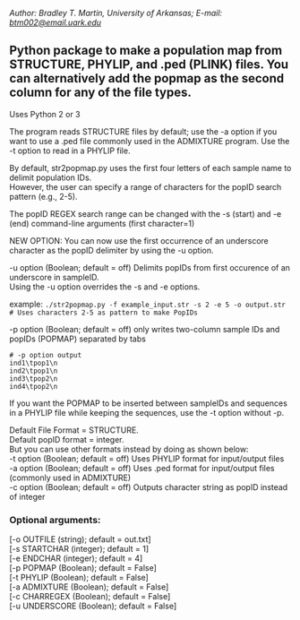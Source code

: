*Author: 
Bradley T. Martin, University of Arkansas; 
E-mail: btm002@email.uark.edu*

## Python package to make a population map from STRUCTURE, PHYLIP, and .ped (PLINK) files. You can alternatively add the popmap as the second column for any of the file types.  

Uses Python 2 or 3

The program reads STRUCTURE files by default; use the -a option if you want to use a .ped file commonly used in the ADMIXTURE program. Use the -t option to read in a PHYLIP file.  

By default, str2popmap.py uses the first four letters of each sample name to delimit population IDs.  
However, the user can specify a range of characters for the popID search pattern (e.g., 2-5).   

The popID REGEX search range can be changed with the -s (start) and -e (end) command-line arguments (first character=1)  

NEW OPTION: You can now use the first occurrence of an underscore character as the popID delimiter by using the -u option.  

-u  option (Boolean; default = off) Delimits popIDs from first occurence of an underscore in sampleID.  
Using the -u option overrides the -s and -e options.  


example: `./str2popmap.py -f example_input.str -s 2 -e 5 -o output.str # Uses characters 2-5 as pattern
to make PopIDs`

-p option (Boolean; default = off) only writes two-column sample IDs and popIDs (POPMAP) separated by tabs

```
# -p option output
ind1\tpop1\n
ind2\tpop1\n
ind3\tpop2\n
ind4\tpop2\n
```

If you want the POPMAP to be inserted between sampleIDs and sequences in a PHYLIP file while keeping the sequences, use the -t option without -p.  

Default File Format = STRUCTURE.  
Default popID format = integer.  
But you can use other formats instead by doing as shown below:  
-t option (Boolean; default = off) Uses PHYLIP format for input/output files  
-a option (Boolean; default = off) Uses .ped format for input/output files (commonly used in ADMIXTURE)  
-c option (Boolean; default = off) Outputs character string as popID instead of integer  

### Optional arguments:

[-o OUTFILE (string); default = out.txt]  
[-s STARTCHAR (integer); default = 1]   
[-e ENDCHAR (integer); default = 4]  
[-p POPMAP (Boolean); default = False]  
[-t PHYLIP (Boolean); default = False]  
[-a ADMIXTURE (Boolean); default = False]  
[-c CHARREGEX (Boolean); default = False]  
[-u UNDERSCORE (Boolean); default = False]
